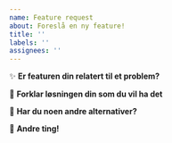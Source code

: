 ```yaml
---
name: Feature request
about: Foreslå en ny feature!
title: ''
labels: ''
assignees: ''
---
```


:sparkles: **Er featuren din relatert til et problem?**
<!-- Mangler det noe viktig? Har du et problem? Forklar!-->

:dizzy: **Forklar løsningen din som du vil ha det**
<!-- Tegn gjerne ett lite bilde, eller forklar med bare ord! -->

:twisted_rightwards_arrows: **Har du noen andre alternativer?**
<!-- Finnes det andre løsninger som kan funke?-->

:speech_balloon: **Andre ting!**
<!-- Har du noe annet på hjerte? -->

